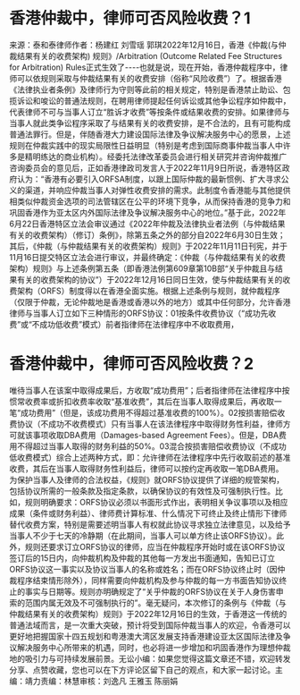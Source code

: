 # 香港仲裁中，律师可否风险收费？1

来源：泰和泰律师作者：杨建红 刘雪瑶 郭琪2022年12月16日，香港《仲裁(与仲裁结果有关的收费架构) 规则》/Arbitration (Outcome Related Fee Structures for Arbitration) Rules正式生效了----也就是说，现在开始，香港仲裁程序中，律师可以依规则采取与仲裁结果有关的收费安排（俗称“风险收费”）了。根据香港《法律执业者条例》及律师行为守则等此前的相关规定，特别是香港禁止助讼、包揽诉讼和唆讼的普通法规则，在聘用律师提起任何诉讼或其他争讼程序如仲裁中，代表律师不可与当事人订立“胜诉才收费”等按条件或结果收费的安排。如果律师与当事人就此类争讼程序采取了与结果有关的收费安排，是不合法的，且有可能构成普通法罪行。但是，伴随香港大力建设国际法律及争议解决服务中心的愿景，上述规则在仲裁实践中的现实局限性日益明显（特别是考虑到国际商事仲裁当事人中许多是精明练达的商业机构）。经委托法律改革委员会进行相关研究并咨询仲裁推广咨询委员会的意见后，正如香港律政司发言人于2022年11月9日所说，香港特区政府认为：“香港有必要引入ORFSA制度，以跟上国际仲裁的最新惯例、扩大寻求公义的渠道，并响应仲裁当事人对弹性收费安排的需求。此制度令香港能与其他提供相类似仲裁资金选项的司法管辖区在公平的环境下竞争，从而保持香港的竞争力和巩固香港作为亚太区内外国际法律及争议解决服务中心的地位。”基于此，2022年6月22日香港特区立法会审议通过《2022年仲裁及法律执业者法例（与仲裁结果有关的收费架构）（修订）条例》，除第五条之外的部分自2022年6月30日生效；其后，《仲裁（与仲裁结果有关的收费架构）规则》于2022年11月11日刊宪，并于11月16日提交特区立法会进行审议，并最终确定：《仲裁（与仲裁结果有关的收费架构）规则》与上述条例第五条（即香港法例第609章第10B部“关乎仲裁且与结果有关的收费架构的协议”）于2022年12月16日同日生效，使与仲裁结果有关的收费架构（ORFS）制度得以在香港全面实施。根据上述条例与规则，就仲裁程序（仅限于仲裁，无论仲裁地是香港或香港以外的地方）或其中任何部分，允许香港律师与当事人订立如下三种情形的ORFS协议：01按条件收费协议（“成功先收费”或“不成功低收费”模式）前者指律师在法律程序中不收取费用，

# 香港仲裁中，律师可否风险收费？2

唯待当事人在该案中取得成果后，方收取“成功费用”；后者指律师在法律程序中按惯常收费率或折扣收费率收取“基准收费”，其后在当事人取得成果后，再收取一笔“成功费用”（但是，该成功费用不得超过基准收费的100%）。02按损害赔偿收费协议（不成功不收费模式）只有当事人在该法律程序中取得财务性利益，律师方可就该事项收取DBA费用（Damages-based Agreement Fees）。但是，DBA费用不得超过当事人取得的财务利益的50%。03混合按损害赔偿收费协议（不成功低收费模式）综合上述两种方式，即：允许律师在法律程序中先行收取前述的基准收费，其后在当事人取得财务性利益后，律师可以按约定再收取一笔DBA费用。为保护当事人及律师的合法权益，《规则》就ORFS协议提供了详细的规管架构，包括协议所需的一般条款及指定条款，以确保协议的有效性及可强制执行性。比如，规则明确要求：ORFS协议必须以书面形式作出，表明相关争议事项以及相应成果（条件或财务利益）、律师费计算标准、什么情况下可终止及终止情形下律师替代收费方案，特别是需要述明当事人有权就此协议寻求独立法律意见，以及给予当事人不少于七天的冷静期（在此期间，当事人可以单方终止该ORFS协议）。此外，规则还要求订立ORFS协议的律师，应当在仲裁程序开始时或在该ORFS协议签订后的15日内，向仲裁机构及仲裁的其他每一方发出书面通知，告知已订立ORFS协议这一事实以及协议当事人的名称或姓名；而在ORFS协议终止时（因仲裁程序结束情形除外），同样需要向仲裁机构及参与仲裁的每一方书面告知协议终止的事实与日期等。规则亦明确规定了“关乎仲裁的ORFS协议在关于人身伤害申索的范围内属无效及不可强制执行的”。毫无疑问，本次修订的条例与《仲裁（与仲裁结果有关的收费架构）规则》于2022年12月16日的生效，于香港这一传统的普通法域而言，是一次重大突破，预计将受到国际仲裁当事人的欢迎，令香港可以更好地把握国家十四五规划和粤港澳大湾区发展支持香港建设亚太区国际法律及争议解决服务中心所带来的机遇，同时，也必将进一步增加和巩固香港作为理想仲裁地的吸引力与可持续发展前景。无讼小编：如果您觉得这篇文章还不错，欢迎转发分享、点赞收藏，您也可以在下方评论区留下自己的观点，和大家一起讨论。主编：靖力责编：林慧审核：刘逸凡 王雅玉 陈丽娟 

